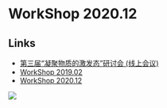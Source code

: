 # WorkShop 2020.12
## Links
- [第三届“凝聚物质的激发态”研讨会 (线上会议)](https://td-dft.github.io/html/excitation.html)
- [WorkShop 2019.02](https://github.com/TDAP-help/WorkShop2019.02)
- [WorkShop 2020.12](https://github.com/TDAP-help/WorkShop2020.12)

![](/uploads/system.png)
